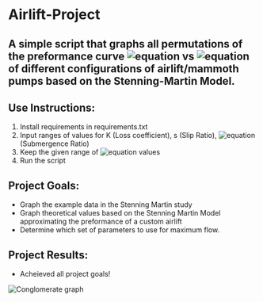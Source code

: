 # Airlift-Project

## A simple script that graphs all permutations of the preformance curve ![equation](https://latex.codecogs.com/svg.image?%5Cfrac%7BV%7D%7B%5Csqrt%7B2gL%7D%7D) vs ![equation](https://latex.codecogs.com/svg.image?%5Cfrac%7BQg%7D%7BQf%7D) of different configurations of airlift/mammoth pumps based on the Stenning-Martin Model.  

## Use Instructions:
1. Install requirements in requirements.txt 
2. Input ranges of values for K (Loss coefficient), s (Slip Ratio), ![equation](https://latex.codecogs.com/svg.image?%5Cfrac%7BH%7D%7BL%7D) (Submergence Ratio) 
3. Keep the given range of ![equation](https://latex.codecogs.com/svg.image?%5Cfrac%7BQg%7D%7BQf%7D) values 
4. Run the script

## Project Goals: 
* Graph the example data in the Stenning Martin study
* Graph theoretical values based on the Stenning Martin Model approximating the preformance of a custom airlift
* Determine which set of parameters to use for maximum flow. 

## Project Results: 
* Acheieved all project goals!

![Conglomerate graph](https://github.com/user-attachments/assets/57d0d3dc-e6cc-4a3e-9c4b-016fd24e8ad5)
